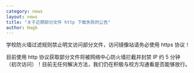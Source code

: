 ```yaml
---
category: news
layout: news
title: "关于近期部分文件 http 下载失败的公告"
author: Hagb
---
```

学校防火墙过滤规则禁止明文访问部分文件，访问镜像站请务必使用 https 协议！

目前使用 http 协议获取部分文件将被网络中心防火墙拦截并封禁 IP 约 5 分钟（初次访问）！目前无任何解决方法，我们仍在积极与校方沟通看是否能够放行。

